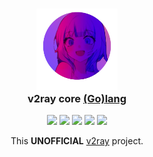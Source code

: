 <!-- panvimdoc-ignore-start -->

<h3 align="center">
    <img src="https://github.com/AkariOficial/v2ray_golang/raw/main/assets/logo/waifu.png" width="130" alt="Logo"/><br/>
    <img src="https://github.com/AkariOficial/v2ray_golang/raw/main/assets/logo/waifu.png" height="10" width="0px"/>
    v2ray core <a href="https://github.com/AkariOficial/v2ray_golang">(Go)</a><a href="https://go.dev/">lang</a>
    <img src="https://github.com/AkariOficial/v2ray_golang/raw/main/assets/logo/waifu.png" height="10" width="0px"/>
</h3>

<p align="center">
    <a href="https://github.com/AkariOficial/v2ray_golang/stargazers"><img src="https://img.shields.io/github/stars/AkariOficial/v2ray_golang?colorA=363a4f&colorB=b7bdf8&style=for-the-badge"></a>
    <a href="https://github.com/downloads/AkariOficial/v2ray_golang/total"><img src="https://img.shields.io/github/downloads/AkariOficial/v2ray_golang/total?colorA=363a4f&colorB=b7bdf8&style=for-the-badge"></a>
    <a href="https://github.com/AkariOficial/v2ray_golang/issues"><img src="https://img.shields.io/github/issues/AkariOficial/v2ray_golang?colorA=363a4f&colorB=f5a97f&style=for-the-badge"></a>
    <img src="https://img.shields.io/badge/Go-00ADD8?style=for-the-badge&logo=go&logoColor=white"/>
    <a href="https://github.com/AkariOficial/v2ray_golang/contributors"><img src="https://img.shields.io/github/contributors/AkariOficial/v2ray_golang?colorA=363a4f&colorB=a6da95&style=for-the-badge"></a>
</p>

<p align="center">
This <strong>UNOFFICIAL</strong> <a href="https://github.com/v2fly/v2ray-core/">v2ray</a> project.
</p>

